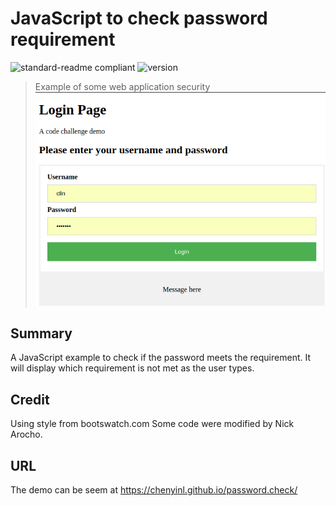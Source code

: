 # JavaScript to check password requirement
![standard-readme compliant](https://img.shields.io/badge/readme%20style-standard-brightgreen.svg?style=flat-square)
![version](https://img.shields.io/badge/version-0.0.1-green.svg)
> Example of some web application security
![Screenshot](https://raw.githubusercontent.com/chenyinl/code-challenge/master/code-Challenge-Screen1.png)
## Summary
A JavaScript example to check if the password meets the requirement.
It will display which requirement is not met as the user types.

## Credit
Using style from bootswatch.com
Some code were modified by Nick Arocho.

## URL
The demo can be seem at https://chenyinl.github.io/password.check/
